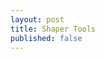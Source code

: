 ```yaml
---
layout: post
title: Shaper Tools
published: false
---
```


<!-- Just a short plan here -->
<!-- Betterpath. How it was like working there. Making stuff that matters to me -->
<!-- PL.com Identifying with travel deals -->
<!-- Heard a company I knew was looking for interns. Want to return to hardware and woodshop -->
<!-- about it. team. being in SF. -->
<!-- I'm thankful and excited haha -->
